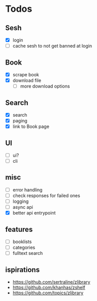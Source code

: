 # Todos

## Sesh

- [x] login
- [ ] cache sesh to not get banned at login

## Book

- [x] scrape book
- [x] download file
  - [ ] more download options

## Search

- [x] search
- [x] paging
- [x] link to Book page

## UI

- [ ] ui?
- [ ] cli

## misc

- [ ] error handling
- [ ] check responses for failed ones
- [ ] logging
- [ ] async api
- [x] better api entrypoint

## features

- [ ] booklists
- [ ] categories
- [ ] fulltext search

## ispirations

- https://github.com/sertraline/zlibrary
- https://github.com/khanhas/zshelf
- https://github.com/topics/zlibrary
